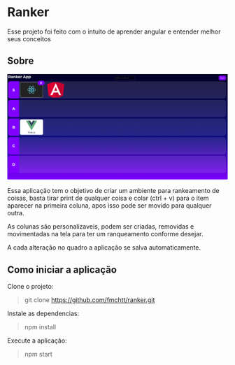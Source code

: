 # Ranker

Esse projeto foi feito com o intuito de aprender angular e entender melhor seus conceitos

## Sobre

![Imagem da aplicação](./projeto.png)

Essa aplicação tem o objetivo de criar um ambiente para rankeamento de coisas, basta tirar print de qualquer coisa e colar (ctrl + v) para o item aparecer na primeira coluna, apos isso pode ser movido para qualquer outra.

As colunas são personalizaveis, podem ser criadas, removidas e movimentadas na tela para ter um ranqueamento conforme desejar.

A cada alteração no quadro a aplicação se salva automaticamente.

## Como iniciar a aplicação

Clone o projeto:
> git clone https://github.com/fmchtt/ranker.git

Instale as dependencias: 
> npm install

Execute a aplicação:
> npm start
